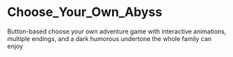 # Choose_Your_Own_Abyss
Button-based choose your own adventure game with interactive animations, multiple endings, and a dark humorous undertone the whole family can enjoy
